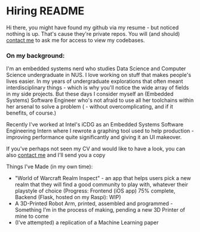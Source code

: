 # Hiring README

Hi there, you might have found my github via my resume - but noticed nothing is up. That's cause they're private repos. You will (and should) [contact me](xuan.lim@u.nus.edu) to ask me for access to view my codebases. 

### On my background: 
I'm an embedded systems nerd who studies Data Science and Computer Science undergraduate in NUS. I love working on stuff that makes people's lives easier. In my years of undergraduate explorations that often meant interdisciplinary things - which is why you'll notice the wide array of fields in my side projects. But these days I consider myself an (Embedded Systems) Software Engineer who's not afraid to use all her toolchains within her arsenal to solve a problem ( - without overcomplicating, and if it benefits, of course.)

Recently I've worked at Intel's iCDG as an Embedded Systems Software Engineering Intern where I rewrote a graphing tool used to help production - improving performance quite significantly and giving it an UI makeover. 

If you've perhaps not seen my CV and would like to have a look, you can also [contact me](xuan.lim@u.nus.edu) and I'll send you a copy

Things I've Made (in my own time):
- "World of Warcraft Realm Inspect" - an app that helps users pick a new realm that they will find a good community to play with, whatever their playstyle of choice (Progress: Frontend (iOS app) 75% complete, Backend (Flask, hosted on my Raspi): WIP)
- A 3D-Printed Robot Arm, printed, assembled and programmed - Something I'm in the process of making, pending a new 3D Printer of mine to come 
- (I've attempted) a replication of a Machine Learning paper 
